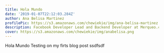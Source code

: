 ```yaml
---
title: Hola Mundo
date: '2019-01-07T22:12:03.284Z'
author: Ana Belisa Martinez
profilePic: https://s3.amazonaws.com/chewiekie/img/ana-belisa-martinez.jpg
description: Facebook Developer Lead and Backend Developer at Merqueo.com
cover: https://s3.amazonaws.com/chewiekie/img/anabelisa.png
---
```


Hola Mundo
Testing on my firts blog post ssdfsdf